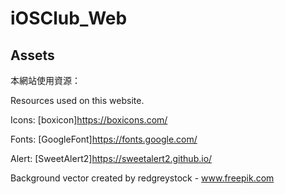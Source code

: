 # iOSClub_Web

## Assets

本網站使用資源：

Resources used on this website.  

Icons: [boxicon]<https://boxicons.com/>

Fonts: [GoogleFont]<https://fonts.google.com/>

Alert: [SweetAlert2]<https://sweetalert2.github.io/>  

Background vector created by redgreystock - www.freepik.com
